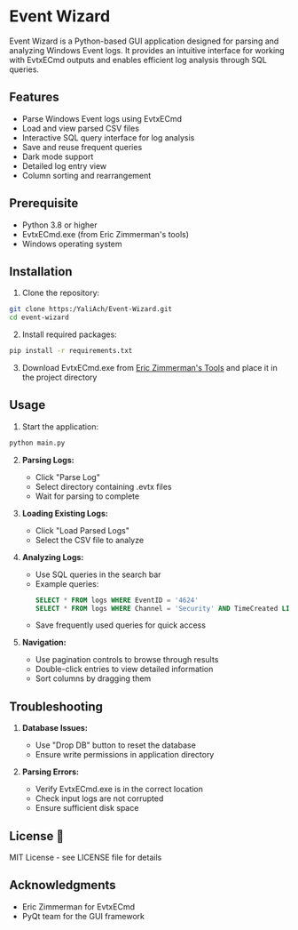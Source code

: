 # Event Wizard 

Event Wizard is a Python-based GUI application designed for parsing and analyzing Windows Event logs. It provides an intuitive interface for working with EvtxECmd outputs and enables efficient log analysis through SQL queries.

## Features 

- Parse Windows Event logs using EvtxECmd
- Load and view parsed CSV files
- Interactive SQL query interface for log analysis
- Save and reuse frequent queries
- Dark mode support
- Detailed log entry view
- Column sorting and rearrangement

## Prerequisite

- Python 3.8 or higher
- EvtxECmd.exe (from Eric Zimmerman's tools)
- Windows operating system

## Installation

1. Clone the repository:
```bash
git clone https:/YaliAch/Event-Wizard.git
cd event-wizard
```

2. Install required packages:
```bash
pip install -r requirements.txt
```

3. Download EvtxECmd.exe from [Eric Zimmerman's Tools](https://ericzimmerman.github.io/#!index.md) and place it in the project directory

## Usage

1. Start the application:
```bash
python main.py
```

2. **Parsing Logs:**
   - Click "Parse Log"
   - Select directory containing .evtx files
   - Wait for parsing to complete

3. **Loading Existing Logs:**
   - Click "Load Parsed Logs"
   - Select the CSV file to analyze

4. **Analyzing Logs:**
   - Use SQL queries in the search bar
   - Example queries:
     ```sql
     SELECT * FROM logs WHERE EventID = '4624'
     SELECT * FROM logs WHERE Channel = 'Security' AND TimeCreated LIKE '2024-01%'
     ```
   - Save frequently used queries for quick access

5. **Navigation:**
   - Use pagination controls to browse through results
   - Double-click entries to view detailed information
   - Sort columns by dragging them


## Troubleshooting

1. **Database Issues:**
   - Use "Drop DB" button to reset the database
   - Ensure write permissions in application directory

2. **Parsing Errors:**
   - Verify EvtxECmd.exe is in the correct location
   - Check input logs are not corrupted
   - Ensure sufficient disk space


## License 📄

MIT License - see LICENSE file for details

## Acknowledgments 

- Eric Zimmerman for EvtxECmd
- PyQt team for the GUI framework

